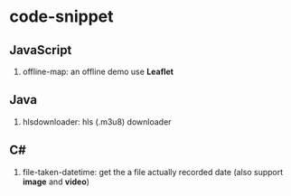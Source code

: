 # code-snippet

## JavaScript

1. offline-map: an offline demo use **Leaflet**


## Java

1. hlsdownloader: hls (.m3u8) downloader


## C#

1. file-taken-datetime: get the a file actually recorded date (also support **image** and **video**)

